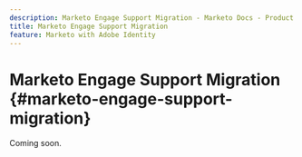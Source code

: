 ```yaml
---
description: Marketo Engage Support Migration - Marketo Docs - Product Documentation
title: Marketo Engage Support Migration
feature: Marketo with Adobe Identity
---
```

# Marketo Engage Support Migration {#marketo-engage-support-migration}

Coming soon.
